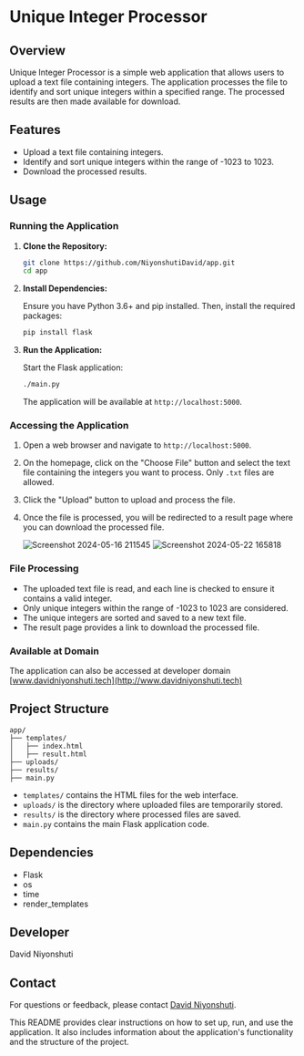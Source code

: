 # Unique Integer Processor

## Overview

Unique Integer Processor is a simple web application that allows users to upload a text file containing integers. The application processes the file to identify and sort unique integers within a specified range. The processed results are then made available for download.

## Features

- Upload a text file containing integers.
- Identify and sort unique integers within the range of -1023 to 1023.
- Download the processed results.

## Usage

### Running the Application

1. **Clone the Repository:**

   ```bash
   git clone https://github.com/NiyonshutiDavid/app.git
   cd app
   ```

2. **Install Dependencies:**

   Ensure you have Python 3.6+ and pip installed. Then, install the required packages:

   ```bash
   pip install flask
   ```

3. **Run the Application:**

   Start the Flask application:

   ```bash
   ./main.py
   ```

   The application will be available at `http://localhost:5000`.

### Accessing the Application

1. Open a web browser and navigate to `http://localhost:5000`.

2. On the homepage, click on the "Choose File" button and select the text file containing the integers you want to process. Only `.txt` files are allowed.

3. Click the "Upload" button to upload and process the file.

4. Once the file is processed, you will be redirected to a result page where you can download the processed file.

   ![Screenshot 2024-05-16 211545](https://github.com/NiyonshutiDavid/app/assets/144002340/3692a0df-9d2c-44df-8c1c-a858b4cee3ae)
   ![Screenshot 2024-05-22 165818](https://github.com/NiyonshutiDavid/app/assets/144002340/e10e2c2f-a9b7-4b61-9f66-ac4bd988cf5e)




### File Processing

- The uploaded text file is read, and each line is checked to ensure it contains a valid integer.
- Only unique integers within the range of -1023 to 1023 are considered.
- The unique integers are sorted and saved to a new text file.
- The result page provides a link to download the processed file.

### Available at Domain

The application can also be accessed at developer domain [www.davidniyonshuti.tech](http://www.davidniyonshuti.tech)

## Project Structure

```
app/
├── templates/
│   ├── index.html
│   ├── result.html
├── uploads/
├── results/
├── main.py
```

- `templates/` contains the HTML files for the web interface.
- `uploads/` is the directory where uploaded files are temporarily stored.
- `results/` is the directory where processed files are saved.
- `main.py` contains the main Flask application code.

## Dependencies

- Flask
- os
- time
- render_templates

## Developer

David Niyonshuti


## Contact

For questions or feedback, please contact [David Niyonshuti](mailto:d.niyonshut@alustudent.com).

This README provides clear instructions on how to set up, run, and use the application. It also includes information about the application's functionality and the structure of the project.
